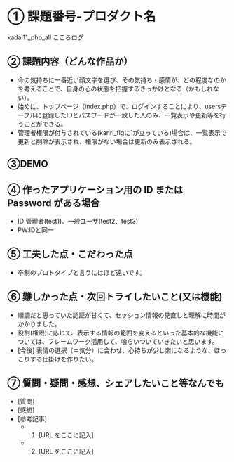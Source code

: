 # ① 課題番号-プロダクト名

kadai11_php_all こころログ

## ② 課題内容（どんな作品か）

- 今の気持ちに一番近い顔文字を選び、その気持ち・感情が、どの程度なのかを考えることで、自身の心の状態を把握するきっかけとなる（かもしれない）。
- 始めに、トップページ（index.php）で、ログインすることにより、usersテーブルに登録したIDとパスワードが一致した人のみ、一覧表示や更新等を行うことができる。
- 管理者権限が付与されている(kanri_flgに1が立っている)場合は、一覧表示で更新と削除が表示され、権限がない場合は更新のみ表示される。

## ③DEMO

## ④ 作ったアプリケーション用の ID または Password がある場合

- ID:管理者(test1)、一般ユーザ(test2、test3)
- PW:IDと同一

## ⑤ 工夫した点・こだわった点

- 卒制のプロトタイプと言うにはほど遠いです。

## ⑥ 難しかった点・次回トライしたいこと(又は機能)
- 順調だと思っていた認証が甘くて、セッション情報の見直しと理解に時間がかかりました。
- 役割(権限)に応じて、表示する情報の範囲を変えるといった基本的な機能については、フレームワーク活用して、喰らいついていきたいと思います。
- [今後] 表情の選択（＝気分）に合わせ、心持ちが少し楽になるような、ほっこりする仕掛けを作りたい。

## ⑦ 質問・疑問・感想、シェアしたいこと等なんでも

- [質問]
- [感想]
- [参考記事]
  - 1. [URL をここに記入]
  - 2. [URL をここに記入]
